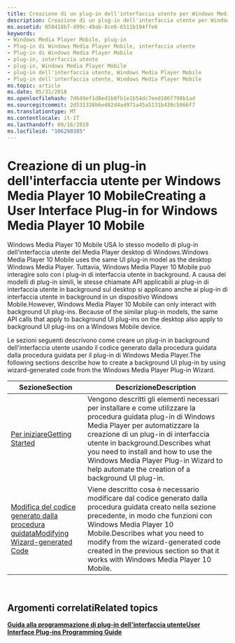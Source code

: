 ```yaml
---
title: Creazione di un plug-in dell'interfaccia utente per Windows Media Player 10 Mobile
description: Creazione di un plug-in dell'interfaccia utente per Windows Media Player 10 Mobile
ms.assetid: 050418b7-d99c-49ab-8ce6-6511b194ffe6
keywords:
- Windows Media Player Mobile, plug-in
- Plug-in di Windows Media Player Mobile, interfaccia utente
- Plug-in di Windows Media Player Mobile
- plug-in, interfaccia utente
- plug-in, Windows Media Player Mobile
- plug-in dell'interfaccia utente, Windows Media Player Mobile
- Plug-in dell'interfaccia utente, Windows Media Player Mobile
ms.topic: article
ms.date: 05/31/2018
ms.openlocfilehash: 7d649ef1d8ed1b8fb1e1b54dc7eed106f798b1ad
ms.sourcegitcommit: 2d531328b6ed82d4ad971a45a5131b430c5866f7
ms.translationtype: MT
ms.contentlocale: it-IT
ms.lasthandoff: 09/16/2019
ms.locfileid: "106298385"
---
```

# <a name="creating-a-user-interface-plug-in-for-windows-media-player-10-mobile"></a><span data-ttu-id="0c2ca-110">Creazione di un plug-in dell'interfaccia utente per Windows Media Player 10 Mobile</span><span class="sxs-lookup"><span data-stu-id="0c2ca-110">Creating a User Interface Plug-in for Windows Media Player 10 Mobile</span></span>

<span data-ttu-id="0c2ca-111">Windows Media Player 10 Mobile USA lo stesso modello di plug-in dell'interfaccia utente del Media Player desktop di Windows.</span><span class="sxs-lookup"><span data-stu-id="0c2ca-111">Windows Media Player 10 Mobile uses the same UI plug-in model as the desktop Windows Media Player.</span></span> <span data-ttu-id="0c2ca-112">Tuttavia, Windows Media Player 10 Mobile può interagire solo con i plug-in di interfaccia utente in background. A causa dei modelli di plug-in simili, le stesse chiamate API applicabili ai plug-in di interfaccia utente in background sul desktop si applicano anche ai plug-in di interfaccia utente in background in un dispositivo Windows Mobile.</span><span class="sxs-lookup"><span data-stu-id="0c2ca-112">However, Windows Media Player 10 Mobile can only interact with background UI plug-ins. Because of the similar plug-in models, the same API calls that apply to background UI plug-ins on the desktop also apply to background UI plug-ins on a Windows Mobile device.</span></span>

<span data-ttu-id="0c2ca-113">Le sezioni seguenti descrivono come creare un plug-in in background dell'interfaccia utente usando il codice generato dalla procedura guidata dalla procedura guidata per il plug-in di Windows Media Player.</span><span class="sxs-lookup"><span data-stu-id="0c2ca-113">The following sections describe how to create a background UI plug-in by using wizard-generated code from the Windows Media Player Plug-in Wizard.</span></span>



| <span data-ttu-id="0c2ca-114">Sezione</span><span class="sxs-lookup"><span data-stu-id="0c2ca-114">Section</span></span>                                                                | <span data-ttu-id="0c2ca-115">Descrizione</span><span class="sxs-lookup"><span data-stu-id="0c2ca-115">Description</span></span>                                                                                                                                            |
|------------------------------------------------------------------------|--------------------------------------------------------------------------------------------------------------------------------------------------------|
| [<span data-ttu-id="0c2ca-116">Per iniziare</span><span class="sxs-lookup"><span data-stu-id="0c2ca-116">Getting Started</span></span>](getting-started.md)                                 | <span data-ttu-id="0c2ca-117">Vengono descritti gli elementi necessari per installare e come utilizzare la procedura guidata plug-in di Windows Media Player per automatizzare la creazione di un plug-in di interfaccia utente in background.</span><span class="sxs-lookup"><span data-stu-id="0c2ca-117">Describes what you need to install and how to use the Windows Media Player Plug-in Wizard to help automate the creation of a background UI plug-in.</span></span>    |
| [<span data-ttu-id="0c2ca-118">Modifica del codice generato dalla procedura guidata</span><span class="sxs-lookup"><span data-stu-id="0c2ca-118">Modifying Wizard-generated Code</span></span>](modifying-wizard-generated-code.md) | <span data-ttu-id="0c2ca-119">Viene descritto cosa è necessario modificare dal codice generato dalla procedura guidata creato nella sezione precedente, in modo che funzioni con Windows Media Player 10 Mobile.</span><span class="sxs-lookup"><span data-stu-id="0c2ca-119">Describes what you need to modify from the wizard-generated code created in the previous section so that it works with Windows Media Player 10 Mobile.</span></span> |



 

## <a name="related-topics"></a><span data-ttu-id="0c2ca-120">Argomenti correlati</span><span class="sxs-lookup"><span data-stu-id="0c2ca-120">Related topics</span></span>

<dl> <dt>

[<span data-ttu-id="0c2ca-121">**Guida alla programmazione di plug-in dell'interfaccia utente**</span><span class="sxs-lookup"><span data-stu-id="0c2ca-121">**User Interface Plug-ins Programming Guide**</span></span>](user-interface-plug-ins-programming-guide.md)
</dt> </dl>

 

 





